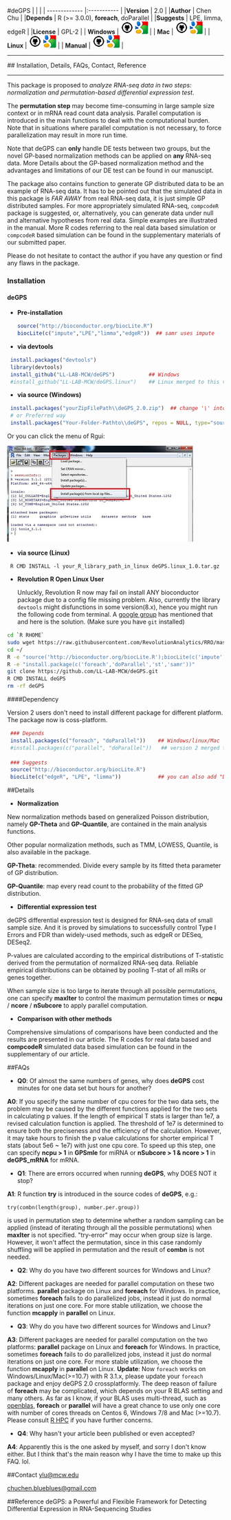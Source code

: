 #deGPS 
|  |            |
| ------------- |:----------- |
|**Version** | 2.0 |
|**Author** | Chen Chu |
|**Depends** | R (>= 3.0.0), **foreach**, doParallel |
|**Suggests** | LPE, limma, edgeR |
|**License** | GPL-2 |
| **Windows** | <a href="https://github.com/LL-LAB-MCW/deGPS-source-file/blob/master/deGPS_2.0.zip?raw=true"><img src="https://raw.githubusercontent.com/LL-LAB-MCW/deGPS-source-file/master/githublogo.png"></a> <a href="https://degps-rna-seq.googlecode.com/svn/deGPS_2.0.zip"><img src="https://raw.githubusercontent.com/LL-LAB-MCW/deGPS-source-file/master/Google-logo.png"></a>  |
| **Mac** | <a href="https://raw.githubusercontent.com/LL-LAB-MCW/deGPS-source-file/master/old%20sources/deGPS_1.0.tgz"><img src="https://raw.githubusercontent.com/LL-LAB-MCW/deGPS-source-file/master/githublogo.png"></a> <a href="https://raw.githubusercontent.com/LL-LAB-MCW/deGPS-source-file/master/old%20sources/deGPS_1.0.tgz"><img src="https://raw.githubusercontent.com/LL-LAB-MCW/deGPS-source-file/master/Google-logo.png"></a>  |
| **Linux** | <a href="https://github.com/LL-LAB-MCW/deGPS-source-file/blob/master/deGPS_2.0.tar.gz?raw=true"><img src="https://raw.githubusercontent.com/LL-LAB-MCW/deGPS-source-file/master/githublogo.png"></a> <a href="https://degps-rna-seq.googlecode.com/svn/deGPS_2.0.tar.gz"><img src="https://raw.githubusercontent.com/LL-LAB-MCW/deGPS-source-file/master/Google-logo.png"></a>  |
| **Manual** | <a href="https://github.com/LL-LAB-MCW/deGPS-source-file/blob/master/deGPS-manual.pdf?raw=true"><img src="https://raw.githubusercontent.com/LL-LAB-MCW/deGPS-source-file/master/githublogo.png"></a> <a href="https://degps-rna-seq.googlecode.com/svn/deGPS-manual.rar"><img src="https://raw.githubusercontent.com/LL-LAB-MCW/deGPS-source-file/master/Google-logo.png"></a>  |

<hr>
## Installation, Details, FAQs, Contact, Reference
<hr>

This package is proposed to *analyze RNA-seq data in two steps: normalization and permutation-based differential expression test*. 

The **permutation step** may become time-consuming in large sample size context or in mRNA read count data analysis. Parallel computation is introduced in the main functions to deal with the computational burden. Note that in situations where parallel computation is not necessary, to force parallelization may result in more run time.

Note that deGPS can **only** handle DE tests between two groups, but the novel GP-based normalization methods can be applied on **any** RNA-seq data. More Details about the GP-based normalization method and the advantages and limitations of our DE test can be found in our manuscipt.

The package also contains function to generate GP distributed data to be an example of RNA-seq data. It has to be pointed out that the simulated data in this package is *FAR AWAY* from real RNA-seq data, it is just simple GP distributed samples. For more appropriately simulated RNA-seq, `compcodeR` package is suggested, or, alternatively, you can generate data under null and alternative hypotheses from real data. Simple examples are illustrated in the manual. More R codes referring to the real data based simulation or `compcodeR` based simulation can be found in the supplementary materials of our submitted paper.

Please do not hesitate to contact the author if you have any question or find any flaws in the package.

### Installation
#### deGPS
- **Pre-installation**
  ```r
  source("http://bioconductor.org/biocLite.R")
  biocLite(c("impute","LPE","limma","edgeR"))  ## samr uses impute
  ```

- **via devtools**
 ```r
  install.packages("devtools")
  library(devtools)
  install_github("LL-LAB-MCW/deGPS")           ## Windows
  #install_github("LL-LAB-MCW/deGPS.linux")    ## Linux merged to this vesion
 ```

- **via source (Windows)**
 ```r
  install.packages("yourZipFilePath\\deGPS_2.0.zip")  ## change '\' into '\\' in windows path
  # or Preferred way
  install.packages("Your-Folder-Pathto\\deGPS", repos = NULL, type="source")
 ```

 Or you can click the menu of Rgui:

 ![Alt text](https://raw.githubusercontent.com/LL-LAB-MCW/deGPS-source-file/master/ccpic1.jpg?raw=TRUE)

- **via source (Linux)**

 ```
  R CMD INSTALL -l your_R_library_path_in_linux deGPS.linux_1.0.tar.gz
 ```

- **Revolution R Open Linux User**

  Unluckly, Revolution R now may fail on install ANY bioconductor package due to a config file missing problem. Also, currently the library `devtools` might disfunctions in some version(8.x), hence you might run the following code from terminal. A [google group](https://groups.google.com/forum/#!topic/rropen/sJRJE9khzuw) has mentioned that and here is the solution. (Make sure you have `git` installed)
 
 ```bash
 cd `R RHOME`
 sudo wget https://raw.githubusercontent.com/RevolutionAnalytics/RRO/master/R-src/etc/repositories
 cd ~/
 R -e "source('http://bioconductor.org/biocLite.R');biocLite(c('impute','LPE','limma','edgeR'))"
 R -e "install.package(c('foreach','doParallel','st','samr'))"
 git clone https://github.com/LL-LAB-MCW/deGPS.git
 R CMD INSTALL deGPS 
 rm -rf deGPS
 ```

####Dependency

Version 2 users don't need to install different package for different platform. The package now is coss-platform.

 ```r
  ### Depends
  install.packages(c("foreach", "doParallel"))    ## Windows/linux/Mac
  #install.packages(c("parallel", "doParallel"))   ## version 2 merged the requirment to one.
  
  ### Suggests
  source("http://bioconductor.org/biocLite.R")
  biocLite(c("edgeR", "LPE", "limma"))            ## you can also add "DESeq" & "DESeq2" for comparison
 ```

##Details
- **Normalization**

 New normalization methods based on generalized Poisson distribution, namely **GP-Theta** and  **GP-Quantile**, are contained in the main analysis functions.

 Other popular normalization methods, such as TMM, LOWESS, Quantile, is also available in the package. 

 **GP-Theta**: recommended. Divide every sample by its fitted theta parameter of GP distribution.

 **GP-Quantile**: map every read count to the probability of the fitted GP distribution.


- **Differential expression test**

 deGPS differential expression test is designed for RNA-seq data of small sample size. And it is proved by simulations to successfully control Type I Errors and FDR than widely-used methods, such as edgeR or DESeq, DESeq2.

 P-values are calculated according to the empirical distributions of T-statistic derived from the permutation of normalized RNA-seq data. Reliable empirical distributions can be obtained by pooling T-stat of all miRs or genes together.

 When sample size is too large to iterate through all possible permutations, one can specify **maxIter** to control the maximum permutation times or **ncpu** / **ncore** / **nSubcore** to apply parallel computation. 


- **Comparison with other methods**

 Comprehensive simulations of comparisons have been conducted and the results are presented in our article. The R codes for real data based and **compcodeR** simulated data based  simulation can be found in the supplementary of our article.

##FAQs
- **Q0**: Of almost the same numbers of genes, why does **deGPS** cost minutes for one data set but hours for another?
 
 **A0**: If you specify the same number of cpu cores for the two data sets, the problem may be caused by the different functions applied for the two sets in calculating p values. If the length of empirical T stats is larger than 1e7, a revised calculation function is applied. The threshold of 1e7 is determined to ensure both the preciseness and the efficiency of the calculation. However, it may take hours to finish the p value calculations for shorter empirical T stats (about 5e6 ~ 1e7) with just one cpu core. To speed up this step, one can specify **ncpu > 1** in **GPSmle** for miRNA or **nSubcore > 1 & ncore > 1** in **deGPS_mRNA** for mRNA.

- **Q1**: There are errors occurred when running **deGPS**, why DOES NOT it stop?
 
 **A1**: R function **try** is introduced in the source codes of **deGPS**, e.g.:
 ```
 try(combn(length(group), number.per.group))
 ```
 is used in permutation step to determine whether a random sampling can be applied (instead of iterating through all the possible permutations) when **maxIter** is not specified. "try-error" may occur when group size is large. However, it won't affect the permutation, since in this case randomly shuffling will be applied in permutation and the result of **combn** is not needed.
 
 
- **Q2**: Why do you have two different sources for Windows and Linux?
 
 **A2**: Different packages are needed for parallel computation on these two platforms. **parallel** package on Linux and **foreach** for Windows. In practice, sometimes **foreach** fails to do parallelized jobs, instead it just do normal iterations on just one core. For more stable utilization, we choose the function **mcapply** in **parallel** on Linux.
 
 
- **Q3**: Why do you have two different sources for Windows and Linux?
 
 **A3**: Different packages are needed for parallel computation on the two platforms: **parallel** package on Linux and **foreach** for Windows. In practice, sometimes **foreach** fails to do parallelized jobs, instead it just do normal iterations on just one core. For more stable utilization, we choose the function **mcapply** in **parallel** on Linux.    **Update**: Now `foreach` works on Windows/Linux/Mac(>=10.7) with R 3.1.x, please update your `foreach` package and enjoy deGPS 2.0 crossplatformly. The deep reason of failure of **foreach** may be complicated, which depends on your R BLAS setting and many others. As far as I know, if your BLAS uses multi-thread, such as [openblas](https://github.com/xianyi/OpenBLAS), **foreach** or **parallel** will have a great chance to use only one core with number of cores threads on Centos 6, Windows 7/8 and Mac (>=10.7). Please consult [R HPC](https://stat.ethz.ch/mailman/listinfo/r-sig-hpc) if you have further concerns.
 
 
- **Q4**: Why hasn't your article been published or even accepted?
 
 **A4**: Apparently this is the one asked by myself, and sorry I don't know either. But I think that's the main reason why I have the time to make up this FAQ. lol.
 
##Contact
 ylu@mcw.edu

 chuchen.blueblues@gmail.com

##Reference
 deGPS: a Powerful and Flexible Framework for Detecting Differential Expression in RNA-Sequencing Studies

